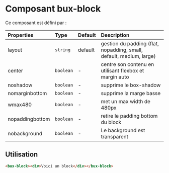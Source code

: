 # Composant bux-block

Ce composant est défini par :

| Properties      | Type      | Default | Description                                                         |
| :-------------- | :-------- | :------ | :------------------------------------------------------------------ |
| layout          | `string`  | default | gestion du padding (flat, nopadding, small, default, medium, large) |
| center          | `boolean` | -       | centre son contenu en utilisant flexbox et margin auto              |
| noshadow        | `boolean` | -       | supprime le box-shadow                                              |
| nomarginbottom  | `boolean` | -       | supprime la marge basse                                             |
| wmax480         | `boolean` | -       | met un max width de 480px                                           |
| nopaddingbottom | `boolean` | -       | retire le padding bottom du block                                   |
| nobackground    | `boolean` | -       | Le background est transparent                                       |

## Utilisation

```html
<bux-block><div>Voici un block</div></bux-block>
```
